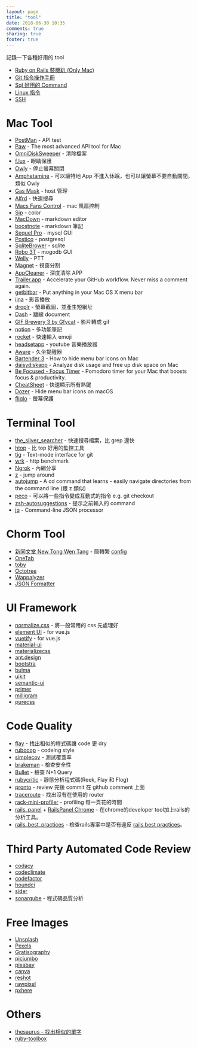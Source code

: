 ```yaml
---
layout: page
title: "tool"
date: 2018-06-30 10:35
comments: true
sharing: true
footer: true
---
```


記錄一下各種好用的 tool

<ul>
  <li><a href="{{ root_url }}/blog/2016/07/22/install-ruby-on-rails/"> Ruby on Rails 裝機趴 (Only Mac) </a></li>
  <li><a href="{{ root_url }}/blog/2015/12/27/git-command/"> Git 指令操作手冊 </a></li>
  <li><a href="{{ root_url }}/blog/2018/06/14/sql-command/"> Sql 好用的 Command </a></li>
  <li><a href="{{ root_url }}/blog/2018/04/09/linux-command/"> Linux 指令 </a></li>
  <li><a href="{{ root_url }}/blog/2015/12/14/ssh-no-password/"> SSH </a></li>
</ul>

# <span id="mac_tool">Mac Tool</span>

* [PostMan](https://www.getpostman.com/) - API test
* [Paw](https://paw.cloud/) - The most advanced API tool for Mac
* [OmniDiskSweeper](https://www.omnigroup.com/more/) - 清除檔案
* [f.lux](https://justgetflux.com/) - 眼睛保護
* [Owly](https://itunes.apple.com/us/app/owly-prevent-display-sleep/id882812218?mt=12) - 停止螢幕關閉
* [Amphetamine](https://apps.apple.com/tw/app/amphetamine/id937984704?mt=12) - 可以讓特地 App 不進入休眠，也可以讓螢幕不要自動關閉，類似 Owly
* [Gas Mask](https://www.macupdate.com/app/mac/29949/gas-mask) - host 管理
* [Alfrd](https://www.alfredapp.com/) - 快速搜尋
* [Macs Fans Control](https://www.crystalidea.com/macs-fan-control) - mac 風扇控制
* [Sip](https://sipapp.io/) - color
* [MacDown](http://macdown.uranusjr.com/) - markdown editor
* [boostnote](https://boostnote.io/) - markdown 筆記
* [Sequel Pro](http://www.sequelpro.com/) - mysql GUI
* [Postico](https://eggerapps.at/postico/) - postgresql
* [SqliteBrower](https://sqlitebrowser.org/) - sqlite
* [Robo 3T](https://robomongo.org/download) - mogodb GUI
* [Welly](https://github.com/clyang/welly) - PTT
* [Magnet](http://magnet.crowdcafe.com/) - 視窗分割
* [AppCleaner](https://freemacsoft.net/appcleaner/) - 深度清除 APP
* [Trailer.app](http://ptsochantaris.github.io/trailer/) - Accelerate your GitHub workflow. Never miss a comment again.
* [getbitbar](https://getbitbar.com/) - Put anything in your Mac OS X menu bar
* [iina](https://iina.io/) - 影音播放
* [droplr](https://droplr.com/) - 螢幕截圖，並產生短網址
* [Dash](https://kapeli.com/dash) - 離線 document
* [GIF Brewery 3 by Gfycat](https://apps.apple.com/cn/app/gif-brewery-3-video-to-gif/id1081413713?l=en&mt=12) - 影片轉成 gif
* [notion](https://www.notion.so/) - 多功能筆記
* [rocket](https://matthewpalmer.net/rocket/) - 快速輸入 emoji
* [headsetapp](https://headsetapp.co/) - youtube 音樂播放器
* [Aware](https://apps.apple.com/us/app/aware/id1082170746?mt=12) - 久坐提醒器
* [Bartender 3](https://www.macbartender.com/) - How to hide menu bar icons on Mac
* [daisydiskapp](https://daisydiskapp.com/) - Analyze disk usage and free up disk space on Mac
* [Be Focused - Focus Timer](https://apps.apple.com/tw/app/be-focused-focus-timer/id973134470?mt=12&ign-mpt=uo%3D4) - Pomodoro timer for your Mac that boosts focus & productivity.
* [CheatSheet](https://mediaatelier.com/CheatSheet/) - 快速顯示所有熱鍵
* [Dozer](https://dozermac.com/) - Hide menu bar icons on macOS
* [fliqlo](https://fliqlo.com/) - 螢幕保護


# <span id="terminal_tool"> Terminal Tool </span>

* [the_silver_searcher](https://github.com/ggreer/the_silver_searcher) - 快速搜尋檔案，比 grep 還快
* [htop](https://github.com/hishamhm/htop) - 比 top 好用的監控工具
* [tig](https://github.com/jonas/tig) - Text-mode interface for git
* [wrk](http://mgleon08.github.io/blog/2018/04/09/http-benchmark/) - http benchmark
* [Ngrok](http://mgleon08.github.io/blog/2018/06/14/share-localhost-ngrok-serveo/) - 內網分享
* [z](https://github.com/rupa/z) - jump around
* [autojump](https://github.com/wting/autojump) - A cd command that learns - easily navigate directories from the command line (跟 z 類似)
* [peco](https://github.com/peco/peco) - 可以將一些指令變成互動式的指令 e.g. git checkout
* [zsh-autosuggestions](https://github.com/zsh-users/zsh-autosuggestions) - 提示之前輸入的 command
* [jq](https://github.com/stedolan/jq) - Command-line JSON processor

# <span id="chorm_tool"> Chorm Tool </span>

* [新同文堂 New Tong Wen Tang](https://chrome.google.com/webstore/detail/new-tong-wen-tang/ldmgbgaoglmaiblpnphffibpbfchjaeg?hl=zh-TW) - 簡轉繁 [config](https://gist.github.com/mgleon08/03cd8a14855b16077acec1cc1e1b2b5e)
* [OneTab](https://chrome.google.com/webstore/detail/onetab/chphlpgkkbolifaimnlloiipkdnihall?hl=zh-TW)
* [toby](https://chrome.google.com/webstore/detail/toby-for-chrome/hddnkoipeenegfoeaoibdmnaalmgkpip)
* [Octotree](https://chrome.google.com/webstore/detail/octotree/bkhaagjahfmjljalopjnoealnfndnagc?hl=zh-TW) 
* [Wappalyzer](https://chrome.google.com/webstore/detail/wappalyzer/gppongmhjkpfnbhagpmjfkannfbllamg?hl=zh-TW)
* [JSON Formatter](https://chrome.google.com/webstore/detail/json-formatter/bcjindcccaagfpapjjmafapmmgkkhgoa?hl=zh-TW)


# <span id="ui-framework"> UI Framework </span>

* [normalize.css](https://necolas.github.io/normalize.css/) - 將一般常用的 css 先處理好
* [element UI](http://element.eleme.io/#/zh-CN) - for vue.js
* [vuetify](https://vuetifyjs.com/en/) - for vue.js
* [material-ui](https://material-ui.com/)
* [materializecss](https://materializecss.com/)
* [ant.design](https://ant.design/)
* [bootstra](https://getbootstrap.com/)
* [bulma](https://bulma.io/)
* [uikit](https://getuikit.com/v2/index.html)
* [semantic-ui](https://semantic-ui.com/)
* [primer](https://primer.github.io/)
* [milligram](https://milligram.io/)
* [purecss](https://purecss.io/)


# <span id="code-quality"> Code Quality </span>

* [flay](https://github.com/seattlerb/flay) - 找出相似的程式碼讓 code 更 dry
* [rubocop](https://github.com/rubocop-hq/rubocop) - codeing style
* [simplecov](https://github.com/colszowka/simplecov) - 測試覆蓋率
* [brakeman](https://github.com/presidentbeef/brakeman) - 檢查安全性
* [Bullet](https://github.com/flyerhzm/bullet) - 檢查 N+1 Query
* [rubycritic](https://github.com/whitesmith/rubycritic) - 靜態分析程式碼(Reek, Flay 和 Flog)
* [pronto](https://github.com/prontolabs/pronto) - review 完後 commit 在 github comment 上面
* [traceroute](https://github.com/amatsuda/traceroute) - 找出沒有在使用的 router
* [rack-mini-profiler](https://github.com/MiniProfiler/rack-mini-profiler) - profiling 每一頁花的時間
* [rails_panel](https://github.com/dejan/rails_panel) + [RailsPanel Chrome](https://chrome.google.com/webstore/detail/railspanel/gjpfobpafnhjhbajcjgccbbdofdckggg/related) - 在chrome的developer tool加上rails的分析工具。
* [rails_best_practices](https://github.com/flyerhzm/rails_best_practices) - 檢查rails專案中是否有違反 [rails best practices](https://rails-bestpractices.com/)。


# <span id="code-review"> Third Party Automated Code Review </span>

* [codacy](https://www.codacy.com/)
* [codeclimate](https://codeclimate.com/)
* [codefactor](https://www.codefactor.io/)
* [houndci](https://houndci.com/)
* [sider](https://sider.review/)
* [sonarqube](https://www.sonarqube.org/) - 程式碼品質分析

# <span id="images"> Free Images </span>

* [Unsplash](https://unsplash.com/)
* [Pexels](https://www.pexels.com/)
* [Gratisography](https://gratisography.com/)
* [picjumbo](https://picjumbo.com/)
* [pixabay](https://pixabay.com/)
* [canva](https://www.canva.com/photos/free/)
* [reshot](https://www.reshot.com/)
* [rawpixel](https://www.rawpixel.com/)
* [pxhere](https://pxhere.com/)

# <span id="others"> Others </span>

* [thesaurus - 找出相似的單字](https://www.thesaurus.com/)
* [ruby-toolbox](https://www.ruby-toolbox.com/categories)
